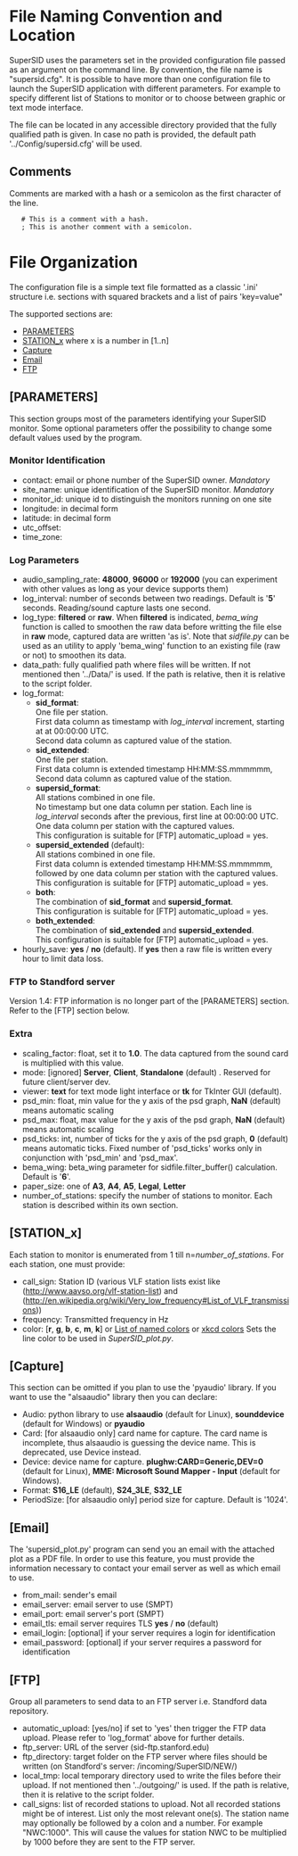# File Naming Convention and Location

SuperSID uses the parameters set in the provided configuration file passed as an
argument on the command line. By convention, the file name is "supersid.cfg". It
is possible to have more than one configuration file to launch the SuperSID
application with different parameters. For example to specify different list of
Stations to monitor or to choose between graphic or text mode interface.

The file can be located in any accessible directory provided that the fully
qualified path is given. In case no path is provided, the default path
'../Config/supersid.cfg' will be used.

## Comments

Comments are marked with a hash or a semicolon as the first character of the line.
```
   # This is a comment with a hash.
   ; This is another comment with a semicolon.
```

# File Organization

The configuration file is a simple text file formatted as a classic '.ini'
structure i.e. sections with squared brackets and a list of pairs 'key=value"

The supported sections are:

  * [PARAMETERS](#id-section1)
  * [STATION_x](#id-section2) where x is a number in [1..n]
  * [Capture](#id-section3)
  * [Email](#id-section4)
  * [FTP](#id-section5)

<div id='id-section1'/>

## [PARAMETERS]

This section groups most of the parameters identifying your SuperSID monitor.
Some optional parameters offer the possibility to change some default values
used by the program.

### Monitor Identification

  * contact: email or phone number of the SuperSID owner. *Mandatory*
  * site_name: unique identification of the SuperSID monitor. *Mandatory*
  * monitor_id: unique id to distinguish the monitors running on one site
  * longitude: in decimal form
  * latitude: in decimal form
  * utc_offset:
  * time_zone:

### Log Parameters

  * audio_sampling_rate: **48000**, **96000** or **192000** (you can experiment with other values as long as your device supports them)
  * log_interval: number of seconds between two readings. Default is '**5**' seconds. Reading/sound capture lasts one second.
  * log_type: **filtered** or **raw**. When **filtered** is indicated, *bema_wing* function is called to smoothen the raw data before writting the file else in **raw** mode, captured data are written 'as is'. Note that *sidfile.py* can be used as an utility to apply 'bema_wing' function to an existing file (raw or not) to smoothen its data.
  * data_path: fully qualified path where files will be written. If not mentioned then '../Data/' is used. If the path is relative, then it is relative to the script folder.
  * log_format:
    - **sid_format**:<br />
      One file per station.<br />
      First data column as timestamp with *log_interval* increment, starting at at 00:00:00 UTC.<br />
      Second data column as captured value of the station.
    - **sid_extended**:<br />
      One file per station.<br />
      First data column is extended timestamp HH:MM:SS.mmmmmm,<br />
      Second data column as captured value of the station.
    - **supersid_format**:<br />
      All stations combined in one file.<br />
      No timestamp but one data column per station. Each line is *log_interval* seconds after the previous, first line at 00:00:00 UTC.<br />
      One data column per station with the captured values.<br />
      This configuration is suitable for [FTP] automatic_upload = yes.
    - **supersid_extended** (default):<br />
      All stations combined in one file.<br />
      First data column is extended timestamp HH:MM:SS.mmmmmm,<br />
      followed by one data column per station with the captured values.<br />
      This configuration is suitable for [FTP] automatic_upload = yes.
    - **both**:<br />
      The combination of **sid_format** and **supersid_format**.<br />
      This configuration is suitable for [FTP] automatic_upload = yes.
    - **both_extended**:<br />
      The combination of **sid_extended** and **supersid_extended**.<br />
      This configuration is suitable for [FTP] automatic_upload = yes.
  * hourly_save: **yes** / **no** (default). If **yes** then a raw file is written every hour to limit data loss.

### FTP to Standford server

Version 1.4: FTP information is no longer part of the [PARAMETERS] section.
Refer to the [FTP] section below.

### Extra

  * scaling_factor: float, set it to **1.0**. The data captured from the sound card is multiplied with this value.
  * mode: [ignored] **Server**, **Client**, **Standalone** (default) . Reserved for future client/server dev.
  * viewer: **text** for text mode light interface or **tk** for TkInter GUI (default).
  * psd_min: float, min value for the y axis of the psd graph, **NaN** (default) means automatic scaling
  * psd_max: float, max value for the y axis of the psd graph, **NaN** (default) means automatic scaling
  * psd_ticks: int, number of ticks for the y axis of the psd graph, **0** (default) means automatic ticks.
    Fixed number of 'psd_ticks' works only in conjunction with 'psd_min' and 'psd_max'.
  * bema_wing: beta_wing parameter for sidfile.filter_buffer() calculation. Default is '**6**'.
  * paper_size: one of **A3**, **A4**, **A5**, **Legal**, **Letter**
  * number_of_stations: specify the number of stations to monitor. Each station
  is described within its own section.

<div id='id-section2'/>

## [STATION_x]

Each station to monitor is enumerated from 1 till n=*number_of_stations*. For
each station, one must provide:

  * call_sign: Station ID (various VLF station lists exist like
  (http://www.aavso.org/vlf-station-list) and
  (http://en.wikipedia.org/wiki/Very_low_frequency#List_of_VLF_transmissions))
  * frequency: Transmitted frequency in Hz
  * color: [**r**, **g**, **b**, **c**, **m**, **k**] or
  [List of named colors](https://matplotlib.org/stable/gallery/color/named_colors.html) or
  [xkcd colors](https://matplotlib.org/stable/tutorials/colors/colors.html#xkcd-colors)
  Sets the line color to be used in *SuperSID_plot.py*.

<div id='id-section3'/>

## [Capture]

This section can be omitted if you plan to use the 'pyaudio' library. If you
want to use the "alsaaudio" library then you can declare:

  * Audio: python library to use **alsaaudio** (default for Linux), **sounddevice**
  (default for Windows) or **pyaudio**
  * Card: [for alsaaudio only] card name for capture. The card name is incomplete,
  thus alsaaudio is guessing the device name. This is deprecated, use Device instead.
  * Device: device name for capture. **plughw:CARD=Generic,DEV=0** (default for
    Linux), **MME: Microsoft Sound Mapper - Input** (default for Windows).
  * Format: **S16_LE** (default), **S24_3LE**, **S32_LE**
  * PeriodSize: [for alsaaudio only] period size for capture. Default is '1024'.

<div id='id-section4'/>

## [Email]

The 'supersid_plot.py' program can send you an email with the attached plot as a
PDF file. In order to use this feature, you must provide the information
necessary to contact your email server as well as which email to use.

  * from_mail: sender's email
  * email_server: email server to use (SMPT)
  * email_port: email server's port (SMPT)
  * email_tls: email server requires TLS **yes** / **no** (default)
  * email_login: [optional] if your server requires a login for identification
  * email_password: [optional] if your server requires a password for identification

<div id='id-section5'/>

## [FTP]

Group all parameters to send data to an FTP server i.e. Standford data
repository.

  * automatic_upload: [yes/no] if set to 'yes' then trigger the FTP data upload. Please refer to 'log_format' above for further details.
  * ftp_server: URL of the server (sid-ftp.stanford.edu)
  * ftp_directory: target folder on the FTP server where files should be written
  (on Standford's server: /incoming/SuperSID/NEW/)
  * local_tmp: local temporary directory used to write the files before their
  upload. If not mentioned then '../outgoing/' is used. If the path is relative,
  then it is relative to the script folder.
  * call_signs: list of recorded stations to upload. Not all recorded stations
  might be of interest. List only the most relevant one(s). The station name may optionally be followed by a colon and a number. For example "NWC:1000". This
  will cause the values for station NWC to be multiplied by 1000 before they are
  sent to the FTP server.
